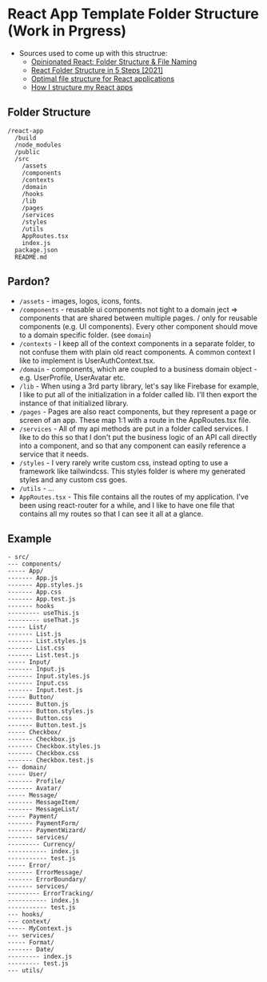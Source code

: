 # React App Template Folder Structure (Work in Prgress)

- Sources used to come up with this structrue:
  - [Opinionated React: Folder Structure & File Naming](https://dev.to/farazamiruddin/an-opinionated-guide-to-react-folder-structure-file-naming-1l7i)
  - [React Folder Structure in 5 Steps [2021]](https://www.robinwieruch.de/react-folder-structure)
  - [Optimal file structure for React applications](https://charles-stover.medium.com/optimal-file-structure-for-react-applications-f3e35ad0a145)
  - [How I structure my React apps](https://blog.usejournal.com/how-i-structure-my-react-apps-86e897054593)

## Folder Structure

```
/react-app
  /build
  /node_modules
  /public
  /src
    /assets
    /components
    /contexts
    /domain
    /hooks
    /lib
    /pages
    /services
    /styles
    /utils
    AppRoutes.tsx
    index.js
  package.json
  README.md
```

## Pardon?

- `/assets` - images, logos, icons, fonts.
- `/components` - reusable ui components not tight to a domain ject => components that are shared between multiple pages. / only for reusable components (e.g. UI components). Every other component should move to a domain specific folder. (see `domain`)
- `/contexts` - I keep all of the context components in a separate folder, to not confuse them with plain old react components. A common context I like to implement is UserAuthContext.tsx.
- `/domain` - components, which are coupled to a business domain object - e.g. UserProfile, UserAvatar etc.
- `/lib` - When using a 3rd party library, let's say like Firebase for example, I like to put all of the initialization in a folder called lib. I'll then export the instance of that initialized library.
- `/pages` - Pages are also react components, but they represent a page or screen of an app. These map 1:1 with a route in the AppRoutes.tsx file.
- `/services` - All of my api methods are put in a folder called services. I like to do this so that I don't put the business logic of an API call directly into a component, and so that any component can easily reference a service that it needs.
- `/styles` - I very rarely write custom css, instead opting to use a framework like tailwindcss. This styles folder is where my generated styles and any custom css goes.
- `/utils` - ...
- `AppRoutes.tsx` - This file contains all the routes of my application. I've been using react-router for a while, and I like to have one file that contains all my routes so that I can see it all at a glance.

## Example

```
- src/
--- components/
----- App/
------- App.js
------- App.styles.js
------- App.css
------- App.test.js
------- hooks
--------- useThis.js
--------- useThat.js
----- List/
------- List.js
------- List.styles.js
------- List.css
------- List.test.js
----- Input/
------- Input.js
------- Input.styles.js
------- Input.css
------- Input.test.js
----- Button/
------- Button.js
------- Button.styles.js
------- Button.css
------- Button.test.js
----- Checkbox/
------- Checkbox.js
------- Checkbox.styles.js
------- Checkbox.css
------- Checkbox.test.js
--- domain/
----- User/
------- Profile/
------- Avatar/
----- Message/
------- MessageItem/
------- MessageList/
----- Payment/
------- PaymentForm/
------- PaymentWizard/
------- services/
--------- Currency/
----------- index.js
----------- test.js
----- Error/
------- ErrorMessage/
------- ErrorBoundary/
------- services/
--------- ErrorTracking/
----------- index.js
----------- test.js
--- hooks/
--- context/
----- MyContext.js
--- services/
----- Format/
------- Date/
--------- index.js
--------- test.js
--- utils/
```
